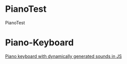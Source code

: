 # PianoTest
PianoTest

# Piano-Keyboard
[Piano keyboard with dynamically generated sounds in JS](http://1000mileworld.com/Portfolio/Piano/keyboard.html)
